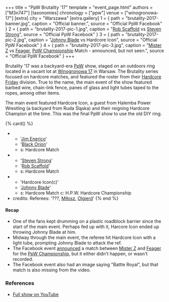 +++
title = "PpW Brutality '17"
template = "event_page.html"
authors = ["M3n747"]
[taxonomies]
chronology = ["ppw"]
venue = ["winogronowa-17"]
[extra]
city = "Warszawa"
[extra.gallery]
1 = { path = "brutality-2017-banner.jpg", caption = "Official banner.", source = "Official PpW Facebook" }
2 = { path = "brutality-2017-pic-1.jpg", caption = "[Rob Scaffold](@/w/rob-scaffold.md) vs [Steven Strong](@/w/biesiad.md)", source = "Official PpW Facebook" }
3 = { path = "brutality-2017-pic-2.jpg", caption = "[Johnny Blade](@/w/johnny-blade.md) vs Hardcore Icon", source = "Official PpW Facebook" }
4 = { path = "brutality-2017-pic-3.jpg", caption = "[Mister Z](@/w/mister-z.md) vs [Feager](@/w/feager.md), [PpW Championship](@/c/ppw-championship.md) Match - announced, but not seen.", source = "Official PpW Facebook" }
+++

Brutality '17 was a backyard-era [PpW](@/o/ppw.md) show, staged on an outdoors ring located in a vacant lot at [Winogronowa 17](@/v/winogronowa-17.md) in Warsaw.
The Brutality series focused on hardcore matches, and featured the roster from their [Hardcore Friday][hc-friday-wiki] division.
True to the name, the main event of the show featured barbed wire, chain-link fence, panes of glass and light tubes taped to the ropes, among other items.

The main event featured Hardcore Icon, a guest from Halemba Power Wrestling (a backyard from Ruda Śląska) and their reigning Hardcore Champion at the time.
This was the final PpW show to use the old DIY ring.

{% card() %}
- - '[Jim Enerico](@/w/mister-z.md)'
  - '[Black Orion](@/w/johnny-blade.md)'
  - s: Hardcore Match
- - '[Steven Strong](@/w/biesiad.md)'
  - '[Rob Scaffold](@/w/rob-scaffold.md)'
  - s: Hardcore Match
- - 'Hardcore Icon(c)'
  - '[Johnny Blade](@/w/johnny-blade.md)'
  - s: Hardcore Match
    c: H.P.W. Hardcore Championship
- credits:
    Referees: '???, [Miłosz](@/w/mister-z.md), [Olgierd](@/w/olgierd.md)'
{% end %}

#### Recap

* One of the fans kept drumming on a plastic roadblock barrier since the start of the main event. Perhaps fed up with it, Harcore Icon ended up throwing Johnny Blade at him.
* Midway through the main event, the referee hit Hardcore Icon with a light tube, prompting Johnny Blade to attack the ref.
* The Facebook event [announced][fb-event] a match between [Mister Z](@/w/mister-z.md) and [Feager](@/w/feager.md) for the [PpW Championship](@/c/ppw-championship.md), but it either didn't happen, or wasn't recorded.
* The Facebook event also had an image saying "Battle Royal", but that match is also missing from the video.

### References

* [Full show on YouTube](https://www.youtube.com/watch?v=9eon4bjo9JI)

[fb-event]: //www.facebook.com/events/191171424704522/?active_tab=discussion
[hc-friday-wiki]: //ppw-fandom.tpwres.pl/hardcore-friday
